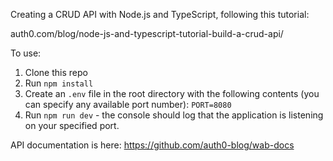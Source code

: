 Creating a CRUD API with Node.js and TypeScript, following this tutorial:

auth0.com/blog/node-js-and-typescript-tutorial-build-a-crud-api/

To use:

1. Clone this repo
2. Run `npm install`
3. Create an `.env` file in the root directory with the following contents (you can specify any available port number):
   `PORT=8080`
4. Run `npm run dev` - the console should log that the application is listening on your specified port.

API documentation is here:
https://github.com/auth0-blog/wab-docs
